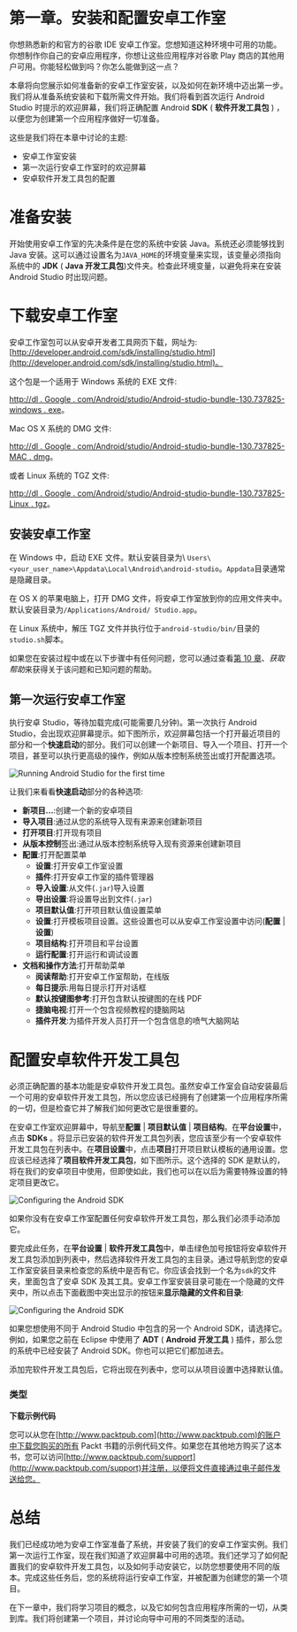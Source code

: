 # 第一章。安装和配置安卓工作室

你想熟悉新的和官方的谷歌 IDE 安卓工作室。您想知道这种环境中可用的功能。你想制作你自己的安卓应用程序，你想让这些应用程序对谷歌 Play 商店的其他用户可用。你能轻松做到吗？你怎么能做到这一点？

本章将向您展示如何准备新的安卓工作室安装，以及如何在新环境中迈出第一步。我们将从准备系统安装和下载所需文件开始。我们将看到首次运行 Android Studio 时提示的欢迎屏幕，我们将正确配置 Android **SDK** ( **软件开发工具包** ) ，以便您为创建第一个应用程序做好一切准备。

这些是我们将在本章中讨论的主题:

*   安卓工作室安装
*   第一次运行安卓工作室时的欢迎屏幕
*   安卓软件开发工具包的配置

# 准备安装

开始使用安卓工作室的先决条件是在您的系统中安装 Java。系统还必须能够找到 Java 安装。这可以通过设置名为`JAVA_HOME`的环境变量来实现，该变量必须指向系统中的 **JDK** ( **Java 开发工具包**)文件夹。检查此环境变量，以避免将来在安装 Android Studio 时出现问题。

# 下载安卓工作室

安卓工作室包可以从安卓开发者工具网页下载，网址为:[http://developer.android.com/sdk/installing/studio.html](http://developer.android.com/sdk/installing/studio.html)。

这个包是一个适用于 Windows 系统的 EXE 文件:

[http://dl . Google . com/Android/studio/Android-studio-bundle-130.737825-windows . exe](http://dl.google.com/android/studio/android-studio-bundle-130.737825-windows.exe)。

Mac OS X 系统的 DMG 文件:

[http://dl . Google . com/Android/studio/Android-studio-bundle-130.737825-MAC . dmg](http://dl.google.com/android/studio/android-studio-bundle-130.737825-mac.dmg)。

或者 Linux 系统的 TGZ 文件:

[http://dl . Google . com/Android/studio/Android-studio-bundle-130.737825-Linux . tgz](http://dl.google.com/android/studio/android-studio-bundle-130.737825-linux.tgz)。

## 安装安卓工作室

在 Windows 中，启动 EXE 文件。默认安装目录为\ `Users\<your_user_name>\Appdata\Local\Android\android-studio`。`Appdata`目录通常是隐藏目录。

在 OS X 的苹果电脑上，打开 DMG 文件，将安卓工作室放到你的应用文件夹中。默认安装目录为`/Applications/Android/ Studio.app`。

在 Linux 系统中，解压 TGZ 文件并执行位于`android-studio/bin/`目录的`studio.sh`脚本。

如果您在安装过程中或在以下步骤中有任何问题，您可以通过查看[第 10 章](10.html "Chapter 10. Getting Help")、*获取帮助*来获得关于该问题和已知问题的帮助。

## 第一次运行安卓工作室

执行安卓 Studio，等待加载完成(可能需要几分钟)。第一次执行 Android Studio，会出现欢迎屏幕提示。如下图所示，欢迎屏幕包括一个打开最近项目的部分和一个**快速启动**的部分。我们可以创建一个新项目、导入一个项目、打开一个项目，甚至可以执行更高级的操作，例如从版本控制系统签出或打开配置选项。

![Running Android Studio for the first time](img/5273OS_01_01.jpg)

让我们来看看**快速启动**部分的各种选项:

*   **新项目...**:创建一个新的安卓项目
*   **导入项目**:通过从您的系统导入现有来源来创建新项目
*   **打开项目**:打开现有项目
*   **从版本控制**签出:通过从版本控制系统导入现有资源来创建新项目
*   **配置**:打开配置菜单
    *   **设置**:打开安卓工作室设置
    *   **插件**:打开安卓工作室的插件管理器
    *   **导入设置**:从文件(`.jar`)导入设置
    *   **导出设置**:将设置导出到文件(`.jar`)
    *   **项目默认值**:打开项目默认值设置菜单
    *   **设置**:打开模板项目设置。这些设置也可以从安卓工作室设置中访问(**配置** | **设置**)
    *   **项目结构**:打开项目和平台设置
    *   **运行配置**:打开运行和调试设置
*   **文档和操作方法**:打开帮助菜单
    *   **阅读帮助**:打开安卓工作室帮助，在线版
    *   **每日提示**:用每日提示打开对话框
    *   **默认按键图参考**:打开包含默认按键图的在线 PDF
    *   **捷脑电视**:打开一个包含视频教程的捷脑网站
    *   **插件开发**:为插件开发人员打开一个包含信息的喷气大脑网站

# 配置安卓软件开发工具包

必须正确配置的基本功能是安卓软件开发工具包。虽然安卓工作室会自动安装最后一个可用的安卓软件开发工具包，所以您应该已经拥有了创建第一个应用程序所需的一切，但是检查它并了解我们如何更改它是很重要的。

在安卓工作室欢迎屏幕中，导航至**配置** | **项目默认值** | **项目结构**。在**平台设置**中，点击 **SDKs** 。将显示已安装的软件开发工具包列表，您应该至少有一个安卓软件开发工具包在列表中。在**项目设置**中，点击**项目**打开项目默认模板的通用设置。您应该已经选择了**项目软件开发工具包**，如下图所示。这个选择的 SDK 是默认的，将在我们的安卓项目中使用，但即使如此，我们也可以在以后为需要特殊设置的特定项目更改它。

![Configuring the Android SDK](img/5273OS_01_02.jpg)

如果你没有在安卓工作室配置任何安卓软件开发工具包，那么我们必须手动添加它。

要完成此任务，在**平台设置** | **软件开发工具包**中，单击绿色加号按钮将安卓软件开发工具包添加到列表中，然后选择软件开发工具包的主目录。通过导航到您的安卓工作室安装目录来检查您的系统中是否有它。你应该会找到一个名为`sdk`的文件夹，里面包含了安卓 SDK 及其工具。安卓工作室安装目录可能在一个隐藏的文件夹中，所以点击下面截图中突出显示的按钮来**显示隐藏的文件和目录**:

![Configuring the Android SDK](img/5273OS_01_03.jpg)

如果您想使用不同于 Android Studio 中包含的另一个 Android SDK，请选择它。例如，如果您之前在 Eclipse 中使用了 **ADT** ( **Android 开发工具** ) 插件，那么您的系统中已经安装了 Android SDK。你也可以把它们都加进去。

添加完软件开发工具包后，它将出现在列表中，您可以从项目设置中选择默认值。

### 类型

**下载示例代码**

您可以从您在[http://www.packtpub.com](http://www.packtpub.com)的账户中下载您购买的所有 Packt 书籍的示例代码文件。如果您在其他地方购买了这本书，您可以访问[http://www.packtpub.com/support](http://www.packtpub.com/support)并注册，以便将文件直接通过电子邮件发送给您。

# 总结

我们已经成功地为安卓工作室准备了系统，并安装了我们的安卓工作室实例。我们第一次运行工作室，现在我们知道了欢迎屏幕中可用的选项。我们还学习了如何配置我们的安卓软件开发工具包，以及如何手动安装它，以防您想要使用不同的版本。完成这些任务后，您的系统将运行安卓工作室，并被配置为创建您的第一个项目。

在下一章中，我们将学习项目的概念，以及它如何包含应用程序所需的一切，从类到库。我们将创建第一个项目，并讨论向导中可用的不同类型的活动。